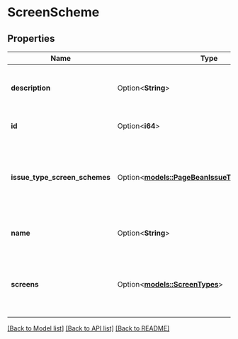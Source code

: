 # ScreenScheme

## Properties

Name | Type | Description | Notes
------------ | ------------- | ------------- | -------------
**description** | Option<**String**> | The description of the screen scheme. | [optional]
**id** | Option<**i64**> | The ID of the screen scheme. | [optional]
**issue_type_screen_schemes** | Option<[**models::PageBeanIssueTypeScreenScheme**](PageBeanIssueTypeScreenScheme.md)> | Details of the issue type screen schemes associated with the screen scheme. | [optional]
**name** | Option<**String**> | The name of the screen scheme. | [optional]
**screens** | Option<[**models::ScreenTypes**](ScreenTypes.md)> | The IDs of the screens for the screen types of the screen scheme. | [optional]

[[Back to Model list]](../README.md#documentation-for-models) [[Back to API list]](../README.md#documentation-for-api-endpoints) [[Back to README]](../README.md)


